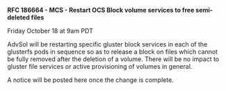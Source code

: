 
**RFC 186664 - MCS - Restart OCS Block volume services to free semi-deleted files**

Friday October 18 at 9am PDT

AdvSol will be restarting specific gluster block services in each of the glusterfs pods in sequence so as to release a block on files which cannot be fully removed after the deletion of a volume. There will be no impact to gluster file services or active provisioning of volumes in general.

A notice will be posted here once the change is complete.
